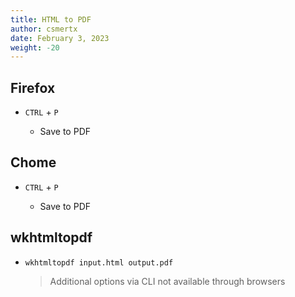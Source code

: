 ```yaml
---
title: HTML to PDF
author: csmertx
date: February 3, 2023
weight: -20
---
```


## Firefox

- ```CTRL``` + ```P```

    - Save to PDF

## Chome

- ```CTRL``` + ```P```

    - Save to PDF

## wkhtmltopdf

- ```wkhtmltopdf input.html output.pdf```

    > Additional options via CLI not available through browsers

